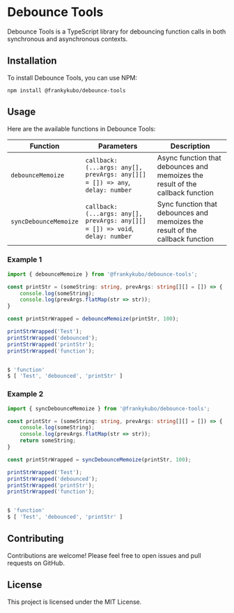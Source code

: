 # Debounce Tools

Debounce Tools is a TypeScript library for debouncing function calls in both synchronous and asynchronous contexts. 

## Installation

To install Debounce Tools, you can use NPM:

```
npm install @frankykubo/debounce-tools
```

## Usage

Here are the available functions in Debounce Tools:

| Function | Parameters | Description |
| --- | --- | --- |
| `debounceMemoize` | `callback: (...args: any[], prevArgs: any[][] = []) => any`, `delay: number` | Async function that debounces and memoizes the result of the callback function |
| `syncDebounceMemoize` | `callback: (...args: any[], prevArgs: any[][] = []) => void`, `delay: number` | Sync function that debounces and memoizes the result of the callback function |


### Example 1

```typescript
import { debounceMemoize } from '@frankykubo/debounce-tools';

const printStr = (someString: string, prevArgs: string[][] = []) => {
    console.log(someString);
    console.log(prevArgs.flatMap(str => str));
}

const printStrWrapped = debounceMemoize(printStr, 100);

printStrWrapped('Test');
printStrWrapped('debounced');
printStrWrapped('printStr');
printStrWrapped('function');


$ 'function'
$ [ 'Test', 'debounced', 'printStr' ]

```
### Example 2

```typescript
import { syncDebounceMemoize } from '@frankykubo/debounce-tools';

const printStr = (someString: string, prevArgs: string[][] = []) => {
    console.log(someString);
    console.log(prevArgs.flatMap(str => str));
    return someString;
}

const printStrWrapped = syncDebounceMemoize(printStr, 100);

printStrWrapped('Test');
printStrWrapped('debounced');
printStrWrapped('printStr');
printStrWrapped('function');


$ 'function'
$ [ 'Test', 'debounced', 'printStr' ]

```

## Contributing

Contributions are welcome! Please feel free to open issues and pull requests on GitHub.

## License
This project is licensed under the MIT License.